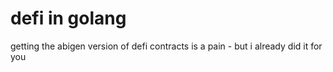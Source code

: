 # defi in golang

getting the abigen version of defi contracts is a pain - but i already did it for you
